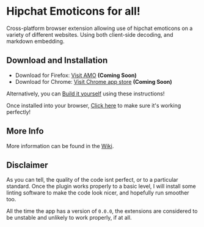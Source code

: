 # Hipchat Emoticons for all! #

Cross-platform browser extension allowing use of hipchat emoticons on a variety of different websites. Using both client-side decoding, and markdown embedding.

## Download and Installation ##
* Download for Firefox: [Visit AMO]() __(Coming Soon)__
* Download for Chrome: [Visit Chrome app store]() __(Coming Soon)__


Alternatively, you can [Build it yourself](https://github.com/RealOrangeOne/hipchat-emoticons-for-all/wiki/Building-for-yourself) using these instructions!

Once installed into your browser, [Click here](https://github.com/RealOrangeOne/hipchat-emoticons-for-all/wiki/Test-the-plugin-works-correctly) to make sure it's working perfectly!


## More Info ##
More information can be found in the [Wiki](https://github.com/RealOrangeOne/hipchat-emoticons-for-all/wiki).

## Disclaimer ##
As you can tell, the quality of the code isnt perfect, or to a particular standard. Once the plugin works properly to a basic level, I will install some linting software to make the code look nicer, and hopefully run smoother too.

All the time the app has a version of `0.0.0`, the extensions are considered to be unstable and unlikely to work properly, if at all.

